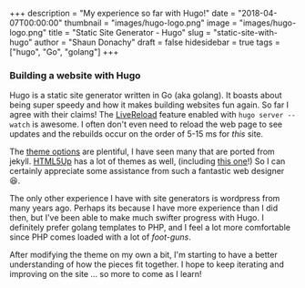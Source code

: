 +++
description = "My experience so far with Hugo!"
date = "2018-04-07T00:00:00"
thumbnail = "images/hugo-logo.png"
image = "images/hugo-logo.png"
title = "Static Site Generator - Hugo"
slug = "static-site-with-hugo"
author = "Shaun Donachy"
draft = false
hidesidebar = true
tags = ["hugo", "Go", "golang"]
+++
### Building a website with Hugo

Hugo is a static site generator written in Go (aka golang). It boasts about being super speedy and
how it makes building websites fun again. So far I agree with their claims! The [LiveReload](https://github.com/livereload/livereload-js) feature enabled with `hugo server --watch` is awesome. I often don't even need to reload the web page to see updates and the rebuilds occur on the order of 5-15 ms for _this_ site.

The [theme options](https://themes.gohugo.io/) are plentiful, I have seen many that are ported from jekyll. [HTML5Up](https://html5up.net/) has a lot of themes as well, (including [this one](https://themes.gohugo.io/hugo-theme-dopetrope/)!) So I can certainly appreciate some assistance from such a fantastic web designer 😆.

The only other experience I have with site generators is wordpress from many years ago. Perhaps its because I have more experience than I did then, but I've been able to make much swifter progress with Hugo. I definitely prefer golang templates to PHP, and I feel a lot more comfortable since PHP comes loaded with a lot of _foot-guns_.

After modifying the theme on my own a bit, I'm starting to have a better understanding of how the pieces fit together. I hope to keep iterating and improving on the site ... so more to come as I learn!
